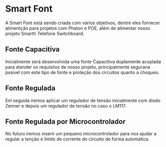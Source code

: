# Smart Font

A Smart Font está sendo criada com vários objetivos, dentre eles fornecer alimentção para projetos com Phaton e POE, além de alimentar nosso projeto Smarth Telefone Switchboard.

## Fonte Capacitiva

Inicialmente será desenvolvida uma fonte Capacitiva duplamente acoplada para atender os requisitos de nosso projeto, principalmente segurana pssível com este tipo de fonte e proteção dos circuitos quanto a choques.

## Fonte Regulada

Em seguida iremos aplicar um regulador de tensão inicialmente com diodo Zenner e depois um regulador de tensão no caso o LM117.

## Fonte Regulada por Microcontrolador

No futuro iremos inserir um pequeno microcontrolador para nos ajudar a regular a tenção e limite de corrente do circuito de forma automática.
